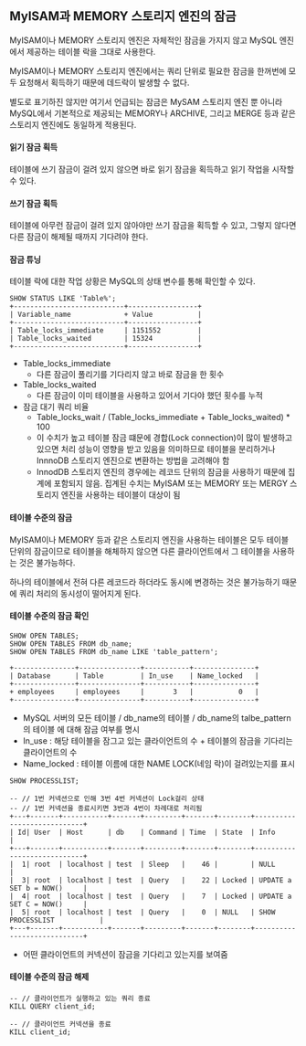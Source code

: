 ## MyISAM과 MEMORY 스토리지 엔진의 잠금

MyISAM이나 MEMORY 스토리지 엔진은 자체적인 잠금을 가지지 않고 MySQL 엔진에서 제공하는 테이블 락을 그대로 사용한다.

MyISAM이나 MEMORY 스토리지 엔진에서는 쿼리 단위로 필요한 잠금을 한꺼번에 모두 요청해서 획득하기 때문에 데드락이 발생할 수 없다.

별도로 표기하진 않지만 여기서 언급되는 잠금은 MySAM 스토리지 엔진 뿐 아니라 MySQL에서 기본적으로 제공되는 MEMORY나 ARCHIVE, 그리고 MERGE 등과 같은 스토리지 엔진에도 동일하게 적용된다.



#### 읽기 잠금 획득

테이블에 쓰기 잠금이 걸려 있지 않으면 바로 읽기 잠금을 획득하고 읽기 작업을 시작할 수 있다.



#### 쓰기 잠금 획득

테이블에 아무런 잠금이 걸려 있지 않아야만 쓰기 잠금을 획득할 수 있고, 그렇지 않다면 다른 잠금이 해제될 때까지 기다려야 한다.



#### 잠금 튜닝

테이블 락에 대한 작업 상황은 MySQL의 상태 변수를 통해 확인할 수 있다.

````mysql
SHOW STATUS LIKE 'Table%';
+---------------------------+-----------------+
| Variable_name				+ Value			  |
+---------------------------+-----------------+
| Table_locks_immediate		| 1151552		  |
| Table_locks_waited		| 15324			  |
+---------------------------+-----------------+
````

* Table_locks_immediate
  * 다른 잠금이 풀리기를 기다리지 않고 바로 잠금을 한 횟수
* Table_locks_waited
  * 다른 잠금이 이미 테이블을 사용하고 있어서 기다야 했던 횟수를 누적
* 잠금 대기 쿼리 비율
  * Table_locks_wait / (Table_locks_immediate + Table_locks_waited) * 100
  * 이 수치가 높고 테이블 잠금 떄문에 경합(Lock connection)이 많이 발생하고 있으면 처리 성능이 영향을 받고 있음을 의미하므로 테이블을 분리하거나 InnnoDB 스토리지 엔진으로 변환하는 방법을 고려해야 함
  * InnodDB 스토리지 엔진의 경우에는 레코드 단위의 잠금을 사용하기 때문에 집계에 포함되지 않음. 집계된 수치는 MyISAM 또는 MEMORY 또는 MERGY 스토리지 엔진을 사용하는 테이블이 대상이 됨



#### 테이블 수준의 잠금

MyISAM이나 MEMORY 등과 같은 스토리지 엔진을 사용하는 테이블은 모두 테이블 단위의  잠금이므로 테이블을 해체하지 않으면 다른 클라이언트에서 그 테이블을 사용하는 것은 불가능하다.

하나의 테이블에서 전혀 다른 레코드라 하더라도 동시에 변경하는 것은 불가능하기 때문에 쿼리 처리의 동시성이 떨어지게 된다.



#### 테이블 수준의 잠금 확인

```mysql
SHOW OPEN TABLES;
SHOW OPEN TABLES FROM db_name;
SHOW OPEN TABLES FROM db_name LIKE 'table_pattern';

+---------------+---------------+-----------+---------------+
| Database		| Table			| In_use	| Name_locked	|
+---------------+---------------+-----------+---------------+
+ employees		| employees		| 		3	|			0	|
+---------------+---------------+-----------+---------------+
```

* MySQL 서버의 모든 테이블 / db_name의 테이블 / db_name의 talbe_pattern의 테이블 에 대해 잠금 여부를 명시
* In_use : 해당 테이블을 잠그고 있는 클라이언트의 수 + 테이블의 잠금을 기다리는 클라이언트의 수 
* Name_locked : 테이블 이름에 대한 NAME LOCK(네임 락)이 걸려있는지를 표시

```mysql
SHOW PROCESSLIST;

-- // 1번 커넥션으로 인해 3번 4번 커넥션이 Lock걸리 상태
-- // 1번 커넥션을 종료시키면 3번과 4번이 차례대로 처리됨
+---+-------+-----------+-------+---------+-------+--------+----------------------------+
| Id| User	| Host		| db	| Command | Time  | State  | Info						|
+---+-------+-----------+-------+---------+-------+--------+----------------------------+
|  1| root  | localhost | test  | Sleep   |    46 |		   | NULL						|
|  3| root  | localhost | test  | Query   |    22 | Locked | UPDATE a SET b = NOW()		|
|  4| root  | localhost | test  | Query   |    7  | Locked | UPDATE a SET C = NOW()		|
|  5| root  | localhost | test  | Query   |    0  | NULL   | SHOW PROCESSLIST			|
+---+-------+-----------+-------+---------+-------+--------+----------------------------+

```

* 어떤 클라이언트의 커넥션이 잠금을 기다리고 있는지를 보여줌



#### 테이블 수준의 잠금 해제

```mysql
-- // 클라이언트가 실행하고 있는 쿼리 종료
KILL QUERY client_id;

-- // 클라이언트 커넥션을 종료
KILL client_id;
```





